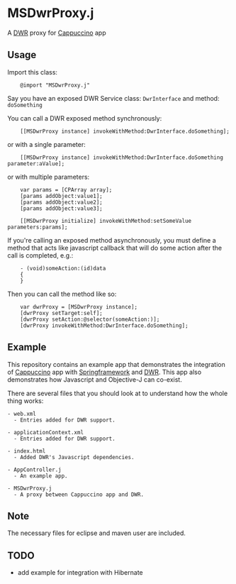 MSDwrProxy.j
==========

A [DWR](http://directwebremoting.org) proxy for [Cappuccino](http://www.cappuccino.org) app 

## Usage

Import this class:

        @import "MSDwrProxy.j"
          
Say you have an exposed DWR Service class: <code>DwrInterface</code> and method: <code>doSomething</code> 
          
You can call a DWR exposed method synchronously:      

        [[MSDwrProxy instance] invokeWithMethod:DwrInterface.doSomething];
        
or with a single parameter:

        [[MSDwrProxy instance] invokeWithMethod:DwrInterface.doSomething parameter:aValue];
        
or with multiple parameters:

        var params = [CPArray array];
        [params addObject:value1];
        [params addObject:value2];
        [params addObject:value3];
        
        [[MSDwrProxy initialize] invokeWithMethod:setSomeValue parameters:params];
        
If you're calling an exposed method asynchronously, you must define a method that acts like javascript callback that will do some action after the call is completed, e.g.:

        - (void)someAction:(id)data
        {
        }
        
Then you can call the method like so:

        var dwrProxy = [MSDwrProxy instance];
        [dwrProxy setTarget:self];
        [dwrProxy setAction:@selector(someAction:)];
        [dwrProxy invokeWithMethod:DwrInterface.doSomething];
        
## Example
    
This repository contains an example app that demonstrates the integration of [Cappuccino](http://www.cappuccino.org) app with [Springframework](http://www.springframework.org) and [DWR](http://directwebremoting.org). 
This app also demonstrates how Javascript and Objective-J can co-exist.

There are several files that you should look at to understand how the whole thing works:

    - web.xml
      - Entries added for DWR support.
  
    - applicationContext.xml
      - Entries added for DWR support.
  
    - index.html
      - Added DWR's Javascript dependencies.
  
    - AppController.j
      - An example app.
  
    - MSDwrProxy.j
      - A proxy between Cappuccino app and DWR.

## Note

The necessary files for eclipse and maven user are included.  

## TODO

- add example for integration with Hibernate
